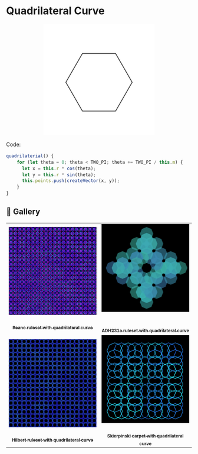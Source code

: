# Quadrilateral Curve

<p align="center"><img src="../assets/shape_images/quadrilateral.jpg" alt="quadrilateral" width="300px"></p>

Code:

```JavaScript
quadrilaterial() {
    for (let theta = 0; theta < TWO_PI; theta += TWO_PI / this.m) {
      let x = this.r * cos(theta);
      let y = this.r * sin(theta);
      this.points.push(createVector(x, y));
    }
}
```

## 🌄 Gallery

<!-- IMAGE-LIST:START - Do not remove or modify this section -->
<!-- prettier-ignore-start -->
<!-- markdownlint-disable -->
<table>
  <tbody>
   <tr>
     <td align="center"><a href=""> <img class="img" src="../assets/peano-quadrilateral.jpg" alt="Peano ruleset with quadrilateral curve" style="vertical-align:top;" width="500" /><br /><sub><b><br/>Peano ruleset with quadrilateral curve</b></sub></a></td>
     <td align="center"><a href=""> <img class="img" src="../assets/adh231a-quadrilateral.jpg" alt="ADH231a ruleset with quadrilateral curve" style=" display: block;
    margin-left: auto;
    margin-right: auto;" width="500" /><br /><sub><b><br/>ADH231a ruleset with quadrilateral curve</b></sub></a></td>
    </tr>
    <tr>
     <td align="center"><a href=""> <img class="img" src="../assets/hilbert-quadrilateral.jpg" alt="Hilbert ruleset with quadrilateral curve" style="vertical-align:top;" width="500" /><br /><sub><b><br/>Hilbert ruleset with quadrilateral curve</b></sub></a></td>
    <td align="center"><a href=""> <img class="img" src="../assets/skierpinski-carpet-quadrilateral.jpg" alt="Hilbert ruleset with quadrilateral curve" style="vertical-align:top;" width="500" /><br /><sub><b><br/>Skierpinski carpet with quadrilateral curve</b></sub></a></td>
 </tbody>
</table>

<!-- markdownlint-restore -->
<!-- prettier-ignore-end -->

<!-- IMAGE-LIST:END -->
